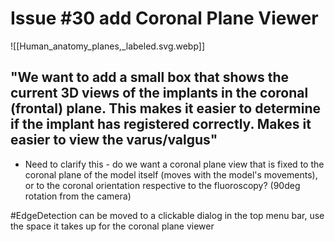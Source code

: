 # Issue #30 add Coronal Plane Viewer

![[Human_anatomy_planes,_labeled.svg.webp]]

## "We want to add a small box that shows the current 3D views of the implants in the coronal (frontal) plane. This makes it easier to determine if the implant has registered correctly. Makes it easier to view the varus/valgus"

- Need to clarify this - do we want a coronal plane view that is fixed to the coronal plane of the model itself (moves with the model's movements), or to the coronal orientation respective to the fluoroscopy? (90deg rotation from the camera)

#EdgeDetection can be moved to a clickable dialog in the top menu bar, use the space it takes up for the coronal plane viewer
